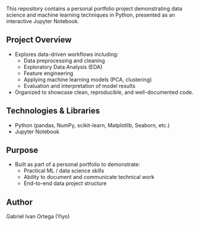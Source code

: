 This repository contains a personal portfolio project demonstrating data science and machine learning techniques in Python, presented as an interactive Jupyter Notebook.

## **Project Overview**
- Explores data-driven workflows including:
  - Data preprocessing and cleaning
  - Exploratory Data Analysis (EDA)
  - Feature engineering
  - Applying machine learning models (PCA, clustering)
  - Evaluation and interpretation of model results
- Organized to showcase clean, reproducible, and well-documented code.

## **Technologies & Libraries**
- Python (pandas, NumPy, scikit-learn, Matplotlib, Seaborn, etc.)
- Jupyter Notebook

## **Purpose**
- Built as part of a personal portfolio to demonstrate:
  - Practical ML / data science skills
  - Ability to document and communicate technical work
  - End-to-end data project structure

## **Author**
Gabriel Ivan Ortega (Yiyo)
